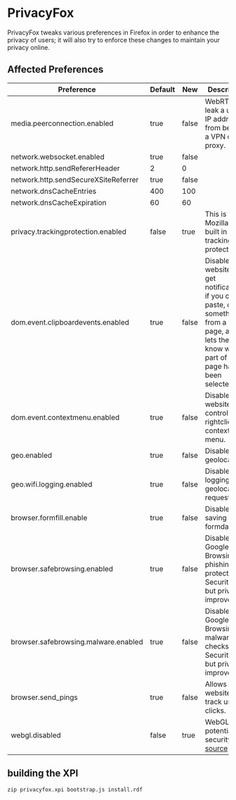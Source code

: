 # PrivacyFox
PrivacyFox tweaks various preferences in Firefox in order to enhance the privacy of users; it will also try to enforce these changes to maintain your privacy online.

## Affected Preferences

| Preference                           | Default | New   | Description |
|--------------------------------------|---------|-------|-------------|
| media.peerconnection.enabled         | true    | false | WebRTC can leak a users IP address from behind a VPN or proxy. |
| network.websocket.enabled            | true    | false |  |
| network.http.sendRefererHeader       | 2       | 0     |             |
| network.http.sendSecureXSiteReferrer | true    | false |             |
| network.dnsCacheEntries              | 400     | 100   |             |
| network.dnsCacheExpiration           | 60      | 60    |             |
| privacy.trackingprotection.enabled   | false   | true  | This is Mozilla’s new built in tracking protection. |
| dom.event.clipboardevents.enabled    | true    | false | Disable that websites can get notifications if you copy, paste, or cut something from a web page, and it lets them know which part of the page had been selected. |
| dom.event.contextmenu.enabled        | true    | false | Disables website control over rightclick context menu. |
| geo.enabled                          | true    | false | Disables geolocation. |
| geo.wifi.logging.enabled             | true    | false | Disables logging geolocation requests. |
| browser.formfill.enable              | true    | false | Disables saving of formdata. |
| browser.safebrowsing.enabled         | true    | false | Disable Google Safe Browsing and phishing protection. Security risk, but privacy improvement. |
| browser.safebrowsing.malware.enabled | true    | false | Disable Google Safe Browsing malware checks. Security risk, but privacy improvement. |
| browser.send_pings                   | true    | false | Allows websites to track users clicks. |
| webgl.disabled                       | false   | true  | WebGL is a potential security risk. [source](http://security.stackexchange.com/questions/13799/is-webgl-a-security-concern) |

## building the XPI
```
zip privacyfox.xpi bootstrap.js install.rdf
```
